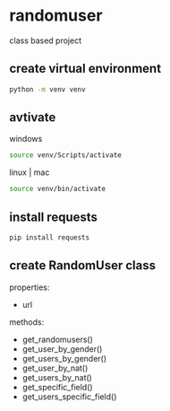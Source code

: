 # randomuser

class based project

## create virtual environment
```bash
python -m venv venv
```

## avtivate
windows
```bash
source venv/Scripts/activate
```
linux | mac
```bash
source venv/bin/activate
```

## install requests
```bash
pip install requests
```

## create RandomUser class

properties:
- url

methods:
- get_randomusers()
- get_user_by_gender() 
- get_users_by_gender()
- get_user_by_nat()
- get_users_by_nat()
- get_specific_field()
- get_users_specific_field()